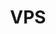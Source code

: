 ---
title: VPS
slug: vps
excerpt: Cómo utilizar los VPS de OVHcloud
sections: Primeros pasos, Diagnóstico y modo de rescate, Uso avanzado, Miscelánea, Tutoriales
order: 04
---